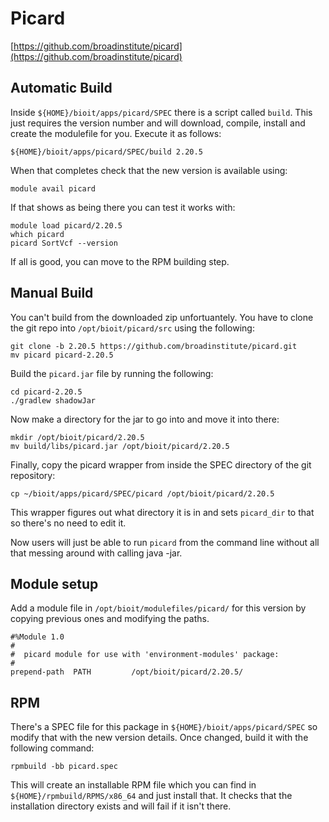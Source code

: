 # Picard

[https://github.com/broadinstitute/picard](https://github.com/broadinstitute/picard)

## Automatic Build

Inside `${HOME}/bioit/apps/picard/SPEC` there is a script called `build`. This just requires the version number and will download, compile, install and create the modulefile for you. Execute it as follows:

    ${HOME}/bioit/apps/picard/SPEC/build 2.20.5

When that completes check that the new version is available using:

    module avail picard

If that shows as being there you can test it works with:

    module load picard/2.20.5
    which picard
    picard SortVcf --version

If all is good, you can move to the RPM building step.

## Manual Build

You can't build from the downloaded zip unfortuantely. You have to clone the git repo into `/opt/bioit/picard/src` using the following:

    git clone -b 2.20.5 https://github.com/broadinstitute/picard.git
    mv picard picard-2.20.5

Build the `picard.jar` file by running the following:

    cd picard-2.20.5
    ./gradlew shadowJar

Now make a directory for the jar to go into and move it into there:

    mkdir /opt/bioit/picard/2.20.5
    mv build/libs/picard.jar /opt/bioit/picard/2.20.5

Finally, copy the picard wrapper from inside the SPEC directory of the git repository:

    cp ~/bioit/apps/picard/SPEC/picard /opt/bioit/picard/2.20.5

This wrapper figures out what directory it is in and sets `picard_dir` to that so there's no need to edit it.

Now users will just be able to run `picard` from the command line without all that messing around with calling java -jar.

## Module setup

Add a module file in `/opt/bioit/modulefiles/picard/` for this version by copying previous ones and modifying the paths.

    #%Module 1.0
    #
    #  picard module for use with 'environment-modules' package:
    #
    prepend-path  PATH         /opt/bioit/picard/2.20.5/

## RPM

There's a SPEC file for this package in `${HOME}/bioit/apps/picard/SPEC` so modify that with the new version details. Once changed, build it with the following command:

    rpmbuild -bb picard.spec

This will create an installable RPM file which you can find in `${HOME}/rpmbuild/RPMS/x86_64` and just install that. It checks that the installation directory exists and will fail if it isn't there.
